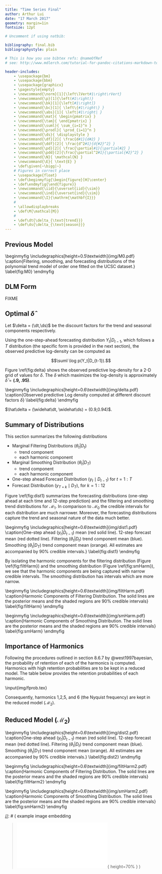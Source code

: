 ```yaml
---
title: "Time Series Final"
author: Arthur Lui
date: "17 March 2017"
geometry: margin=1in
fontsize: 12pt

# Uncomment if using natbib:

bibliography: final.bib
bibliographystyle: plain 

# This is how you use bibtex refs: @nameOfRef
# see: http://www.mdlerch.com/tutorial-for-pandoc-citations-markdown-to-latex.html

header-includes: 
    - \usepackage{bm}
    - \usepackage{bbm}
    - \usepackage{graphicx}
    - \pagestyle{empty}
    - \newcommand{\norm}[1]{\left\lVert#1\right\rVert}
    - \newcommand{\p}[1]{\left(#1\right)}
    - \newcommand{\bk}[1]{\left[#1\right]}
    - \newcommand{\bc}[1]{ \left\{#1\right\} }
    - \newcommand{\abs}[1]{ \left|#1\right| }
    - \newcommand{\mat}{ \begin{pmatrix} }
    - \newcommand{\tam}{ \end{pmatrix} }
    - \newcommand{\suml}{ \sum_{i=1}^n }
    - \newcommand{\prodl}{ \prod_{i=1}^n }
    - \newcommand{\ds}{ \displaystyle }
    - \newcommand{\df}[2]{ \frac{d#1}{d#2} }
    - \newcommand{\ddf}[2]{ \frac{d^2#1}{d{#2}^2} }
    - \newcommand{\pd}[2]{ \frac{\partial#1}{\partial#2} }
    - \newcommand{\pdd}[2]{\frac{\partial^2#1}{\partial{#2}^2} }
    - \newcommand{\N}{ \mathcal{N} }
    - \newcommand{\E}{ \text{E} }
    - \def\given{~\bigg|~}
    # Figures in correct place
    - \usepackage{float}
    - \def\beginmyfig{\begin{figure}[H]\center}
    - \def\endmyfig{\end{figure}}
    - \newcommand{\iid}{\overset{iid}{\sim}}
    - \newcommand{\ind}{\overset{ind}{\sim}}
    - \newcommand{\I}{\mathrm{\mathbf{I}}}
    #
    - \allowdisplaybreaks
    - \def\M{\mathcal{M}}
    #
    - \def\dt{\delta_{\text{trend}}}
    - \def\ds{\delta_{\text{season}}}
---
```


## Previous Model

\beginmyfig
\includegraphics[height=0.5\textwidth]{img/M0.pdf}
\caption{Filtering, smoothing, and forecasting distributions of the polynomial trend model of order one fitted on the UCSC dataset.}
\label{fig:M0}
\endmyfig


## DLM Form
FIXME

## Optimal $\hat\delta$

Let $\delta = (\dt,\ds)$ be the discount factors for the trend and seasonal
components respectively.

Using the one-step-ahead forecasting distribution $Y_t | D_{t-1}$, which follows a
$T$ distribution (the specific form is provided in the next section), the 
observed predictive log-density can be computed as 

$$\suml \log p(Y_t|D_{t-1}).$$

Figure \ref{fig:delta} shows the observed predictive log-density for a 2-D grid
of values for $\delta$. The $\delta$ which maximizes the log-density is
approximately $\hat\delta = \bm{(.9,.95)}$.

\beginmyfig
\includegraphics[height=0.6\textwidth]{img/delta.pdf}
\caption{Observed predictive Log density computed at different discount factors $\delta$}
\label{fig:delta}
\endmyfig

$\hat\delta = (\widehat\dt, \widehat\ds) = (0.9,0.94)$.

## Summary of Distributions

This section summarizes the following distributions

- Marginal Filtering Distributions $(\theta_t | D_t)$
    - trend component
    - each harmonic component
- Marginal Smoothing Distribution $(\theta_t | D_T)$
    - trend component
    - each harmonic component
- One-step ahead Forecast Distribution $(y_t \mid D_{t-1})$ for $t=1:T$
- Forecast Distribution $(y_{T+k} \mid D_T)$, for $k=1:12$

Figure \ref{fig:dist1} summarizes the forecasting distributions (one-step ahead at
each time and 12-step prediction) and the filtering and smoothing trend 
distributions for $\mathcal{M}_1$. In comparison to $\mathcal{M}_0$ the 
credible intervals for each distribution are much narrower. 
Moreover, the forecasting distributions capture the trend and seasonal nature
of the data much better.

\beginmyfig
\includegraphics[height=0.6\textwidth]{img/dist1.pdf}
\caption{One-step ahead $(y_t|D_{t-1})$ mean (red solid line). 12-step forecast mean (red dotted line). Filtering $(\theta_t|D_t)$ trend component mean (blue). Smoothing $(\theta_t|D_T)$ trend component mean (orange). All estimates are accompanied by 90\% credible intervals.}
\label{fig:dist1}
\endmyfig

By isolating the harmonic components for the filtering distribution (Figure
\ref{fig:filtHarm}) and the smoothing distribution (Figure \ref{fig:smHarm}),
we see that the harmonic components are being captured with narrow credible
intervals. The smoothing distribution has intervals which are more narrow.

\beginmyfig
\includegraphics[height=0.6\textwidth]{img/filtHarm.pdf}
\caption{Harmonic Components of Filtering Distribution. The solid lines are the posterior means and the shaded regions are 90\% credible intervals}
\label{fig:filtHarm}
\endmyfig

\beginmyfig
\includegraphics[height=0.6\textwidth]{img/smHarm.pdf}
\caption{Harmonic Components of Smoothing Distribution. The solid lines are the posterior means and the shaded regions are 90\% credible intervals}
\label{fig:smHarm}
\endmyfig

## Importance of Harmonics

Following the procedures outlined in section 8.6.7 by @west1997bayesian, the
probability of retention of each of the harmonics is computed. Harmonics
with high retention probabilities are to be kept in a reduced model.
The table below provides the retention probabilities of each harmonic.

\input{img/fprob.tex}

Consequently, harmonics 1,2,5, and 6 (the Nyquist frequency) are kept in the 
reduced model $(\mathcal{M}_2)$.


## Reduced Model ($\mathcal{M}_2$)

\beginmyfig
\includegraphics[height=0.6\textwidth]{img/dist2.pdf}
\caption{One-step ahead $(y_t|D_{t-1})$ mean (red solid line). 12-step forecast mean (red dotted line). Filtering $(\theta_t|D_t)$ trend component mean (blue). Smoothing $(\theta_t|D_T)$ trend component mean (orange). All estimates are accompanied by 90\% credible intervals.}
\label{fig:dist2}
\endmyfig

\beginmyfig
\includegraphics[height=0.6\textwidth]{img/filtHarm2.pdf}
\caption{Harmonic Components of Filtering Distribution. The solid lines are the posterior means and the shaded regions are 90\% credible intervals}
\label{fig:filtHarm2}
\endmyfig

\beginmyfig
\includegraphics[height=0.6\textwidth]{img/smHarm2.pdf}
\caption{Harmonic Components of Smoothing Distribution. The solid lines are the posterior means and the shaded regions are 90\% credible intervals}
\label{fig:smHarm2}
\endmyfig



[//]: # ( example image embedding
\beginmyfig
\includegraphics[height=0.5\textwidth]{path/to/img/img.pdf}
\caption{some caption}
\label{fig:mylabel}
% reference by: \ref{fig:mylabel}
\endmyfig
)
[//]: # ( example image embedding
> ![some caption.\label{mylabel}](path/to/img/img.pdf){ height=70% }
)

[//]: # ( example two figs side-by-side
\begin{figure*}
  \begin{minipage}{.45\linewidth}
    \centering \includegraphics[height=1\textwidth]{img1.pdf}
    \caption{some caption}
    \label{fig:myLabel1}
  \end{minipage}\hfill
  \begin{minipage}{.45\linewidth}
    \centering \includegraphics[height=1\textwidth]{img2.pdf}
    \caption{some caption}
    \label{fig:myLabel2}
  \end{minipage}
\end{figure*}
)


[//]: # (Footnotes:)


